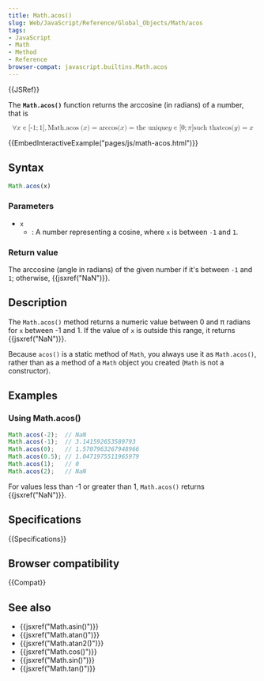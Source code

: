 ```yaml
---
title: Math.acos()
slug: Web/JavaScript/Reference/Global_Objects/Math/acos
tags:
- JavaScript
- Math
- Method
- Reference
browser-compat: javascript.builtins.Math.acos
---
```

{{JSRef}}

The **`Math.acos()`** function returns the arccosine (in radians) of a number,
that is

<math display="block"><semantics><mrow><mo>∀</mo> <mi>x</mi> <mo>∊</mo> <mo stretchy="false">\[</mo> <mrow><mo>-</mo> <mn>1</mn> </mrow><mo>;</mo> <mn>1</mn> <mo stretchy="false">]</mo> <mo>,</mo> <mspace width="thickmathspace"></mspace><mstyle mathvariant="monospace"><mrow><mo lspace="0em" rspace="thinmathspace">Math.acos</mo> <mo stretchy="false">(</mo> <mi>x</mi> <mo stretchy="false">)</mo> </mrow></mstyle><mo>=</mo> <mo lspace="0em" rspace="0em">arccos</mo> <mo stretchy="false">(</mo> <mi>x</mi> <mo stretchy="false">)</mo> <mo>=</mo> <mtext>the unique </mtext><mspace width="thickmathspace"></mspace><mi>y</mi> <mo>∊</mo> <mo stretchy="false">\[</mo> <mn>0</mn> <mo>;</mo> <mi>π</mi> <mo
stretchy="false">]</mo> <mspace width="thinmathspace"></mspace><mtext>such
that</mtext> <mspace width="thickmathspace"></mspace><mo lspace="0em" rspace="0em">cos</mo> <mo stretchy="false">(</mo> <mi>y</mi> <mo stretchy="false">)</mo> <mo>=</mo> <mi>x</mi> </mrow><annotation encoding="TeX">\forall x \in
\[{-1};1],;\mathtt{\operatorname{Math.acos}(x)} = \arccos(x) = \text{ the unique
} ; y \in \[0; \pi] , \text{such that} ; \cos(y) =
x</annotation></semantics></math>

{{EmbedInteractiveExample("pages/js/math-acos.html")}}

## Syntax

```js
Math.acos(x)
```

### Parameters

*   `x`
    *   : A number representing a cosine, where `x` is between `-1` and `1`.

### Return value

The arccosine (angle in radians) of the given number if it's between `-1` and
`1`; otherwise, {{jsxref("NaN")}}.

## Description

The `Math.acos()` method returns a numeric value between 0 and π radians for `x`
between -1 and 1. If the value of `x` is outside this range, it returns
{{jsxref("NaN")}}.

Because `acos()` is a static method of `Math`, you always use it as
`Math.acos()`, rather than as a method of a `Math` object you created (`Math` is
not a constructor).

## Examples

### Using Math.acos()

```js
Math.acos(-2);  // NaN
Math.acos(-1);  // 3.141592653589793
Math.acos(0);   // 1.5707963267948966
Math.acos(0.5); // 1.0471975511965979
Math.acos(1);   // 0
Math.acos(2);   // NaN
```

For values less than -1 or greater than 1, `Math.acos()` returns
{{jsxref("NaN")}}.

## Specifications

{{Specifications}}

## Browser compatibility

{{Compat}}

## See also

*   {{jsxref("Math.asin()")}}
*   {{jsxref("Math.atan()")}}
*   {{jsxref("Math.atan2()")}}
*   {{jsxref("Math.cos()")}}
*   {{jsxref("Math.sin()")}}
*   {{jsxref("Math.tan()")}}
